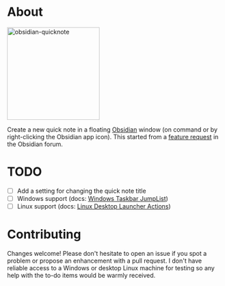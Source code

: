 # About
<img width="216" alt="obsidian-quicknote" src="https://github.com/jamesgreenblue/obsidian-quicknote/assets/6577312/6b5b1bc7-e8e5-4e05-ba80-9f0318193947">

Create a new quick note in a floating [Obsidian](https://obsidian.md) window (on command or by right-clicking the Obsidian app icon). This started from a [feature request](https://forum.obsidian.md/t/create-new-note-from-right-clicking-app-icon/63210) in the Obsidian forum.

# TODO
- [ ] Add a setting for changing the quick note title
- [ ] Windows support (docs: [Windows Taskbar JumpList](https://www.electronjs.org/docs/latest/tutorial/windows-taskbar))
- [ ] Linux support (docs: [Linux Desktop Launcher Actions](https://www.electronjs.org/docs/latest/tutorial/linux-desktop-actions))

# Contributing

Changes welcome! Please don't hesitate to open an issue if you spot a problem or propose an enhancement with a pull request. I don't have reliable access to a Windows or desktop Linux machine for testing so any help with the to-do items would be warmly received.
